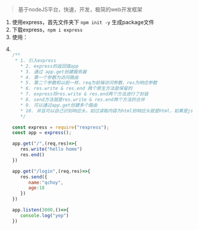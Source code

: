 >基于nodeJS平台，快速，开发，极简的web开发框架

1. 使用express，首先文件夹下 `npm init -y` 生成package文件
2. 下载express，`npm i express`
3. 使用：
4. ```javascript

   /**
    * 1. 引入express 
      * 2. express的返回值app
      * 3. 通过 app.get创建服务器
      * 4. 第一个参数为访问路由
      * 5. 第二个参数和以前一样，req为前端访问参数，res为响应参数
      * 6. res.write & res.end 两个原生方法是保留的
      * 7. express将res.write & res.end两个方法进行了封装
      * 8. send方法就是res.write & res.end两个方法的合并
      * 9. 可以通过app.get创建多个路由
      * 10. 并且可以自己识别响应头，如过读取内容为html则响应头就是html，如果是json则会自动识别为json，并不需要我们去根据数据的不同则添加不同的头部
      */

   const express = require("rexpress");
   const app = express();

   app.get("/",(req,res)=>{
      res.write("hello home")
      res.end()
   })

   app.get("/login",(req,res)=>{
      res.send({
         name:"qchoy",
         age:18
      })
   })

   app.listen(3000,()=>{
      console.log("yep")
   })


```